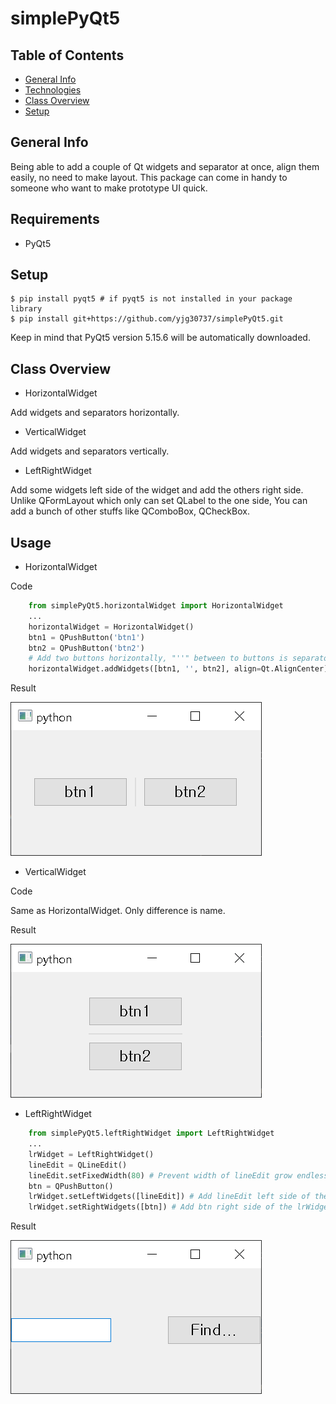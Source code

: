 # simplePyQt5

## Table of Contents
* [General Info](#general-info)
* [Technologies](#technologies)
* [Class Overview](#class-overview)
* [Setup](#setup)

## General Info
Being able to add a couple of Qt widgets and separator at once, align them easily, no need to make layout.
This package can come in handy to someone who want to make prototype UI quick.

## Requirements
* PyQt5

## Setup
```
$ pip install pyqt5 # if pyqt5 is not installed in your package library
$ pip install git+https://github.com/yjg30737/simplePyQt5.git
```
Keep in mind that PyQt5 version 5.15.6 will be automatically downloaded.

## Class Overview
* HorizontalWidget

Add widgets and separators horizontally.

* VerticalWidget

Add widgets and separators vertically.

* LeftRightWidget

Add some widgets left side of the widget and add the others right side.
Unlike QFormLayout which only can set QLabel to the one side, You can add a bunch of other stuffs like QComboBox, QCheckBox.

## Usage
* HorizontalWidget

Code
```python
    from simplePyQt5.horizontalWidget import HorizontalWidget
    ...
    horizontalWidget = HorizontalWidget()
    btn1 = QPushButton('btn1')
    btn2 = QPushButton('btn2')
    # Add two buttons horizontally, "''" between to buttons is separator, align parameter make widgets align
    horizontalWidget.addWidgets([btn1, '', btn2], align=Qt.AlignCenter)
```
Result

![HorizontalWidget](./examples/horizontalWidgetExample.png)

* VerticalWidget

Code

Same as HorizontalWidget. Only difference is name.

Result

![VerticalWidget](./examples/verticalWidgetExample.png)

* LeftRightWidget
```python
    from simplePyQt5.leftRightWidget import LeftRightWidget
    ...
    lrWidget = LeftRightWidget()
    lineEdit = QLineEdit()
    lineEdit.setFixedWidth(80) # Prevent width of lineEdit grow endlessly to show this modules feature
    btn = QPushButton()
    lrWidget.setLeftWidgets([lineEdit]) # Add lineEdit left side of the lrWidget
    lrWidget.setRightWidgets([btn]) # Add btn right side of the lrWidget
```
Result

![LeftRightWidget](./examples/leftRightWidgetExample.png)
